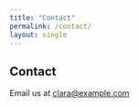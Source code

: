 ```yaml
---
title: "Contact"
permalink: /contact/
layout: single
---
```


## Contact

Email us at clara@example.com